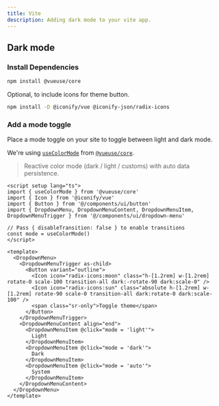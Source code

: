 ```yaml
---
title: Vite
description: Adding dark mode to your vite app.
---
```


## Dark mode

<Steps>

### Install Dependencies

```bash
npm install @vueuse/core
```

Optional, to include icons for theme button.
```bash
npm install -D @iconify/vue @iconify-json/radix-icons
```

### Add a mode toggle

Place a mode toggle on your site to toggle between light and dark mode.

We're using [`useColorMode`](https://vueuse.org/core/usecolormode/) from [`@vueuse/core`](https://vueuse.org/core/).
> Reactive color mode (dark / light / customs) with auto data persistence.

```vue
<script setup lang="ts">
import { useColorMode } from '@vueuse/core'
import { Icon } from '@iconify/vue'
import { Button } from '@/components/ui/button'
import { DropdownMenu, DropdownMenuContent, DropdownMenuItem, DropdownMenuTrigger } from '@/components/ui/dropdown-menu'

// Pass { disableTransition: false } to enable transitions
const mode = useColorMode()
</script>

<template>
  <DropdownMenu>
    <DropdownMenuTrigger as-child>
      <Button variant="outline">
        <Icon icon="radix-icons:moon" class="h-[1.2rem] w-[1.2rem] rotate-0 scale-100 transition-all dark:-rotate-90 dark:scale-0" />
        <Icon icon="radix-icons:sun" class="absolute h-[1.2rem] w-[1.2rem] rotate-90 scale-0 transition-all dark:rotate-0 dark:scale-100" />
        <span class="sr-only">Toggle theme</span>
      </Button>
    </DropdownMenuTrigger>
    <DropdownMenuContent align="end">
      <DropdownMenuItem @click="mode = 'light'">
        Light
      </DropdownMenuItem>
      <DropdownMenuItem @click="mode = 'dark'">
        Dark
      </DropdownMenuItem>
      <DropdownMenuItem @click="mode = 'auto'">
        System
      </DropdownMenuItem>
    </DropdownMenuContent>
  </DropdownMenu>
</template>
```

</Steps>
